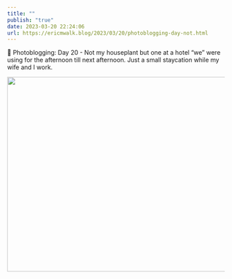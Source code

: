 ```yaml
---
title: ""
publish: "true"
date: 2023-03-20 22:24:06
url: https://ericmwalk.blog/2023/03/20/photoblogging-day-not.html
---
```

📸 Photoblogging: Day 20 - Not my houseplant but one at a hotel “we” were using for the afternoon till next afternoon. Just a small staycation while my wife and I work.


<img src="uploads/2023/7a96f09fc3.jpg" width="600" height="450" alt="">